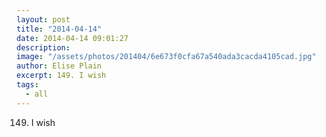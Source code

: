 ```yaml
---
layout: post
title: "2014-04-14"
date: 2014-04-14 09:01:27
description: 
image: "/assets/photos/201404/6e673f0cfa67a540ada3cacda4105cad.jpg"
author: Elise Plain
excerpt: 149. I wish
tags: 
  - all
---
```


149. I wish
<p></p>
